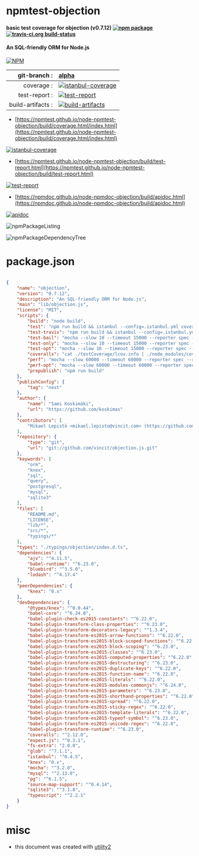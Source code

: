 # npmtest-objection

#### basic test coverage for  objection (v0.7.12)  [![npm package](https://img.shields.io/npm/v/npmtest-objection.svg?style=flat-square)](https://www.npmjs.org/package/npmtest-objection) [![travis-ci.org build-status](https://api.travis-ci.org/npmtest/node-npmtest-objection.svg)](https://travis-ci.org/npmtest/node-npmtest-objection)

#### An SQL-friendly ORM for Node.js

[![NPM](https://nodei.co/npm/objection.png?downloads=true&downloadRank=true&stars=true)](https://www.npmjs.com/package/objection)

| git-branch : | [alpha](https://github.com/npmtest/node-npmtest-objection/tree/alpha)|
|--:|:--|
| coverage : | [![istanbul-coverage](https://npmtest.github.io/node-npmtest-objection/build/coverage.badge.svg)](https://npmtest.github.io/node-npmtest-objection/build/coverage.html/index.html)|
| test-report : | [![test-report](https://npmtest.github.io/node-npmtest-objection/build/test-report.badge.svg)](https://npmtest.github.io/node-npmtest-objection/build/test-report.html)|
| build-artifacts : | [![build-artifacts](https://npmtest.github.io/node-npmtest-objection/glyphicons_144_folder_open.png)](https://github.com/npmtest/node-npmtest-objection/tree/gh-pages/build)|

- [https://npmtest.github.io/node-npmtest-objection/build/coverage.html/index.html](https://npmtest.github.io/node-npmtest-objection/build/coverage.html/index.html)

[![istanbul-coverage](https://npmtest.github.io/node-npmtest-objection/build/screenCapture.buildCi.browser.%252Ftmp%252Fbuild%252Fcoverage.lib.html.png)](https://npmtest.github.io/node-npmtest-objection/build/coverage.html/index.html)

- [https://npmtest.github.io/node-npmtest-objection/build/test-report.html](https://npmtest.github.io/node-npmtest-objection/build/test-report.html)

[![test-report](https://npmtest.github.io/node-npmtest-objection/build/screenCapture.buildCi.browser.%252Ftmp%252Fbuild%252Ftest-report.html.png)](https://npmtest.github.io/node-npmtest-objection/build/test-report.html)

- [https://npmdoc.github.io/node-npmdoc-objection/build/apidoc.html](https://npmdoc.github.io/node-npmdoc-objection/build/apidoc.html)

[![apidoc](https://npmdoc.github.io/node-npmdoc-objection/build/screenCapture.buildCi.browser.%252Ftmp%252Fbuild%252Fapidoc.html.png)](https://npmdoc.github.io/node-npmdoc-objection/build/apidoc.html)

![npmPackageListing](https://npmtest.github.io/node-npmtest-objection/build/screenCapture.npmPackageListing.svg)

![npmPackageDependencyTree](https://npmtest.github.io/node-npmtest-objection/build/screenCapture.npmPackageDependencyTree.svg)



# package.json

```json

{
    "name": "objection",
    "version": "0.7.12",
    "description": "An SQL-friendly ORM for Node.js",
    "main": "lib/objection.js",
    "license": "MIT",
    "scripts": {
        "build": "node build",
        "test": "npm run build && istanbul --config=.istanbul.yml cover _mocha -- --slow 10 --timeout 15000 --reporter spec --recursive tests",
        "test-travis": "npm run build && istanbul --config=.istanbul.yml cover _mocha -- --slow 100 --timeout 60000 --reporter spec --recursive tests",
        "test-bail": "mocha --slow 10 --timeout 15000 --reporter spec --recursive tests --bail",
        "test-only": "mocha --slow 10 --timeout 15000 --reporter spec --recursive tests",
        "test-opt": "mocha --slow 10 --timeout 15000 --reporter spec --recursive tests --bail --trace_opt --trace_deopt --trace_inlining",
        "coveralls": "cat ./testCoverage/lcov.info | ./node_modules/coveralls/bin/coveralls.js",
        "perf": "mocha --slow 60000 --timeout 60000 --reporter spec --recursive perf",
        "perf-opt": "mocha --slow 60000 --timeout 60000 --reporter spec --recursive perf --trace_opt --trace_deopt --trace_inlining",
        "prepublish": "npm run build"
    },
    "publishConfig": {
        "tag": "next"
    },
    "author": {
        "name": "Sami Koskimäki",
        "url": "https://github.com/koskimas"
    },
    "contributors": [
        "Mikael Lepistö <mikael.lepisto@vincit.com> (https://github.com/elhigu)"
    ],
    "repository": {
        "type": "git",
        "url": "git://github.com/vincit/objection.js.git"
    },
    "keywords": [
        "orm",
        "knex",
        "sql",
        "query",
        "postgresql",
        "mysql",
        "sqlite3"
    ],
    "files": [
        "README.md",
        "LICENSE",
        "lib/*",
        "src/*",
        "typings/*"
    ],
    "types": "./typings/objection/index.d.ts",
    "dependencies": {
        "ajv": "^4.11.5",
        "babel-runtime": "^6.23.0",
        "bluebird": "^3.5.0",
        "lodash": "^4.17.4"
    },
    "peerDependencies": {
        "knex": "0.x"
    },
    "devDependencies": {
        "@types/knex": "^0.0.44",
        "babel-core": "^6.24.0",
        "babel-plugin-check-es2015-constants": "^6.22.0",
        "babel-plugin-transform-class-properties": "^6.23.0",
        "babel-plugin-transform-decorators-legacy": "^1.3.4",
        "babel-plugin-transform-es2015-arrow-functions": "^6.22.0",
        "babel-plugin-transform-es2015-block-scoped-functions": "^6.22.0",
        "babel-plugin-transform-es2015-block-scoping": "^6.23.0",
        "babel-plugin-transform-es2015-classes": "^6.23.0",
        "babel-plugin-transform-es2015-computed-properties": "^6.22.0",
        "babel-plugin-transform-es2015-destructuring": "^6.23.0",
        "babel-plugin-transform-es2015-duplicate-keys": "^6.22.0",
        "babel-plugin-transform-es2015-function-name": "^6.22.0",
        "babel-plugin-transform-es2015-literals": "^6.22.0",
        "babel-plugin-transform-es2015-modules-commonjs": "^6.24.0",
        "babel-plugin-transform-es2015-parameters": "^6.23.0",
        "babel-plugin-transform-es2015-shorthand-properties": "^6.22.0",
        "babel-plugin-transform-es2015-spread": "^6.22.0",
        "babel-plugin-transform-es2015-sticky-regex": "^6.22.0",
        "babel-plugin-transform-es2015-template-literals": "^6.22.0",
        "babel-plugin-transform-es2015-typeof-symbol": "^6.23.0",
        "babel-plugin-transform-es2015-unicode-regex": "^6.22.0",
        "babel-plugin-transform-runtime": "^6.23.0",
        "coveralls": "^2.12.0",
        "expect.js": "^0.3.1",
        "fs-extra": "2.0.0",
        "glob": "^7.1.1",
        "istanbul": "^0.4.5",
        "knex": "0.x",
        "mocha": "^3.2.0",
        "mysql": "^2.13.0",
        "pg": "^6.1.5",
        "source-map-support": "^0.4.14",
        "sqlite3": "^3.1.8",
        "typescript": "^2.2.1"
    }
}
```



# misc
- this document was created with [utility2](https://github.com/kaizhu256/node-utility2)
